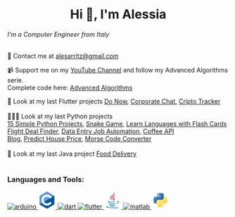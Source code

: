 <h1 align="center">Hi 👋, I'm Alessia</h1>
<h6 align="left">I’m a Computer Engineer from Italy</h6>


📨 Contact me at <a href="alesarritz@gmail.com">alesarritz@gmail.com</a> <br>

📹 Support me on my [YouTube Channel](https://youtu.be/2mza5BtOefU) and follow my Advanced Algorithms serie. 
<br>Complete code here: [Advanced Algorithms](https://github.com/alesarritz/advanced-algorithms/)

📱 Look at my last Flutter projects 
[Do Now](https://github.com/alesarritz/do-now), 
[Corporate Chat](https://github.com/alesarritz/corporate-chat), 
[Cripto Tracker](https://github.com/alesarritz/crypto-tracker)<br><br>
👩🏻‍💻 Look at my last Python projects <br>
[15 Simple Python Projects](https://github.com/alesarritz/15-simple-python-projects), 
[Snake Game](https://github.com/alesarritz/snake-game), 
[Learn Languages with Flash Cards](https://github.com/alesarritz/learn-languages)<br>
[Flight Deal Finder](https://github.com/alesarritz/flight-deal-finder), 
[Data Entry Job Automation](https://github.com/alesarritz/data-entry-job-automation), 
[Coffee API](https://github.com/alesarritz/coffee-API)<br>
[Blog](https://github.com/alesarritz/alessia-blog), 
[Predict House Price](https://github.com/alesarritz/predict-house-price),
[Morse Code Converter](https://github.com/alesarritz/morse-code-converter)
<br><br>
🌭 Look at my last Java project [Food Delivery](https://github.com/alesarritz/food-delivery) <br><br>

<h3 align="left">Languages and Tools:</h3>
<p align="left"> <a href="https://www.arduino.cc/" target="_blank" rel="noreferrer"> <img src="https://cdn.worldvectorlogo.com/logos/arduino-1.svg" alt="arduino" width="40" height="40"/> </a> <a href="https://www.cprogramming.com/" target="_blank" rel="noreferrer"> <img src="https://raw.githubusercontent.com/devicons/devicon/master/icons/c/c-original.svg" alt="c" width="40" height="40"/> </a> <a href="https://dart.dev" target="_blank" rel="noreferrer"> <img src="https://www.vectorlogo.zone/logos/dartlang/dartlang-icon.svg" alt="dart" width="40" height="40"/> </a> <a href="https://flutter.dev" target="_blank" rel="noreferrer"> <img src="https://www.vectorlogo.zone/logos/flutterio/flutterio-icon.svg" alt="flutter" width="40" height="40"/> </a> <a href="https://www.java.com" target="_blank" rel="noreferrer"> <img src="https://raw.githubusercontent.com/devicons/devicon/master/icons/java/java-original.svg" alt="java" width="40" height="40"/> </a> <a href="https://www.mathworks.com/" target="_blank" rel="noreferrer"> <img src="https://upload.wikimedia.org/wikipedia/commons/2/21/Matlab_Logo.png" alt="matlab" width="40" height="40"/> </a> <a href="https://www.python.org" target="_blank" rel="noreferrer"> <img src="https://raw.githubusercontent.com/devicons/devicon/master/icons/python/python-original.svg" alt="python" width="40" height="40"/> </a> </p>
